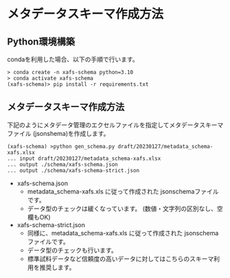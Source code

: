 # メタデータスキーマ作成方法



## Python環境構築

condaを利用した場合、以下の手順で行います。

```
> conda create -n xafs-schema python=3.10
> conda activate xafs-schema
(xafs-schema)> pip install -r requirements.txt
```



## メタデータスキーマ作成方法

下記のようにメタデータ管理のエクセルファイルを指定してメタデータスキーマファイル (jsonshema)を作成します。

```
(xafs-schema) >python gen_schema.py draft/20230127/metadata_schema-xafs.xlsx
... input draft/20230127/metadata_schema-xafs.xlsx
... output ./schema/xafs-schema.json
... output ./schema/xafs-schema-strict.json
```

* xafs-schema.json
  * metadata_schema-xafs.xls に従って作成された jsonschemaファイルです。 
  * データ型のチェックは緩くなっています。 (数値・文字列の区別なし、空欄もOK)
* xafs-schema-strict.json
  * 同様に、metadata_schema-xafs.xls に従って作成された jsonschemaファイルです。
  * データ型のチェックも行います。
  * 標準試料データなど信頼度の高いデータに対してはこちらのスキーマ利用を推奨します。

